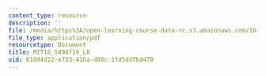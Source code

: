 ```yaml
---
content_type: resource
description: ''
file: /media/https%3A/open-learning-course-data-rc.s3.amazonaws.com/16-s498-risk-aware-and-robust-nonlinear-planning-fall-2019/610d4d22e733416ad08c1fd5dd7bd478_MIT16_S498f19_L8.pdf
file_type: application/pdf
resourcetype: Document
title: MIT16_S498f19_L8
uid: 610d4d22-e733-416a-d08c-1fd5dd7bd478
---
```

